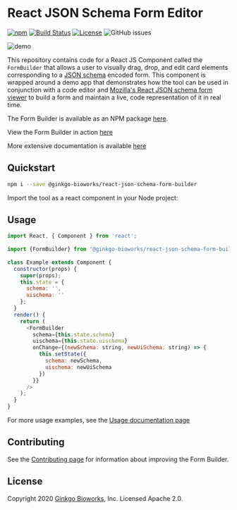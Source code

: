 # React JSON Schema Form Editor

[![npm](https://img.shields.io/npm/v/@ginkgo-bioworks/react-json-schema-form-builder)](https://www.npmjs.com/package/@ginkgo-bioworks/react-json-schema-form-builder)
[![Build Status](https://travis-ci.com/ginkgobioworks/react-json-schema-form-builder.svg?branch=main)](https://travis-ci.com/ginkgobioworks/react-json-schema-form-builder)
[![License](https://img.shields.io/badge/License-Apache%202.0-blue.svg)](https://opensource.org/licenses/Apache-2.0)
![GitHub issues](https://img.shields.io/github/issues-raw/ginkgobioworks/react-json-schema-form-builder)


![demo](https://react-json-schema-form-builder.readthedocs.io/en/latest/img/visualDemo.gif)

This repository contains code for a React JS Component called the `FormBuilder` that allows a user to visually drag, drop, and edit card elements corresponding to a [JSON schema](https://json-schema.org/) encoded form. This component is wrapped around a demo app that demonstrates how the tool can be used in conjunction with a code editor and [Mozilla's React JSON schema form viewer](https://github.com/rjsf-team/react-jsonschema-form) to build a form and maintain a live, code representation of it in real time.

The Form Builder is available as an NPM package [here](https://www.npmjs.com/package/@ginkgo-bioworks/react-json-schema-form-builder).

View the Form Builder in action [here](https://ginkgobioworks.github.io/react-json-schema-form-builder/)

More extensive documentation is available [here](https://react-json-schema-form-builder.readthedocs.io/en/main/Home/)

## Quickstart

```bash
npm i --save @ginkgo-bioworks/react-json-schema-form-builder
```

Import the tool as a react component in your Node project:

## Usage

```javascript
import React, { Component } from 'react';
 
import {FormBuilder} from '@ginkgo-bioworks/react-json-schema-form-builder';
 
class Example extends Component {
  constructor(props) {
    super(props);
    this.state = {
      schema: '',
      uischema: ''
    };
  }
  render() {
    return (
      <FormBuilder
        schema={this.state.schema}
        uischema={this.state.uischema}
        onChange={(newSchema: string, newUiSchema: string) => {
          this.setState({
            schema: newSchema,
            uischema: newUiSchema
          })
        }}
      />
    );
  }
}
```

For more usage examples, see the [Usage documentation page](https://react-json-schema-form-builder.readthedocs.io/en/latest/Usage/)

## Contributing

See the [Contributing page](https://react-json-schema-form-builder.readthedocs.io/en/latest/CONTRIBUTING/) for information about improving the Form Builder.

## License

Copyright 2020 [Ginkgo Bioworks](https://www.ginkgobioworks.com/), Inc. Licensed Apache 2.0.

